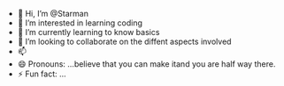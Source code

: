 - 👋 Hi, I’m @Starman
- 👀 I’m interested in learning coding
- 🌱 I’m currently learning to know basics
- 💞️ I’m looking to collaborate on the diffent aspects involved
- 📫 
- 😄 Pronouns: ...believe that you can make itand you are half way there.
- ⚡ Fun fact: ...

<!---
skilltradecoder/skilltradecoder is a ✨ special ✨ repository because its `README.md` (this file) appears on your GitHub profile.
You can click the Preview link to take a look at your changes.
--->

